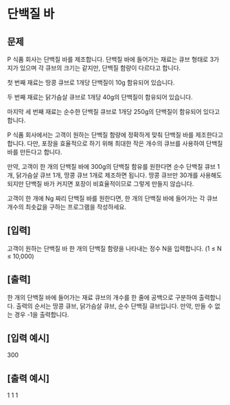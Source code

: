 # 단백질 바

## 문제
P 식품 회사는 단백질 바를 제조합니다. 단백질 바에 들어가는 재료는 큐브 형태로 3가지가 있으며 각 큐브의 크기는 같지만, 단백질 함량이 다르다고 합니다.

첫 번째 재료는 땅콩 큐브로 1개당 단백질이 10g 함유되어 있습니다.

두 번째 재료는 닭가슴살 큐브로 1개당 40g의 단백질이 함유되어 있습니다.

마지막 세 번째 재료는 순수한 단백질 큐브로 1개당 250g의 단백질이 함유되어 있다고 합니다.

P 식품 회사에서는 고객이 원하는 단백질 함량에 정확하게 맞춰 단백질 바를 제조한다고 합니다. 다만, 포장을 효율적으로 하기 위해 최대한 작은 개수의 큐브를 사용하여 단백질 바를 만든다고 합니다.

만약, 고객이 한 개의 단백질 바에 300g의 단백질 함유를 원한다면 순수 단백질 큐브 1개, 닭가슴살 큐브 1개, 땅콩 큐브 1개로 제조하면 됩니다. 땅콩 큐브만 30개를 사용해도 되지만 단백질 바가 커지면 포장이 비효율적이므로 그렇게 만들지 않습니다.

고객이 한 개에 Ng 짜리 단백질 바를 원한다면, 한 개의 단백질 바에 들어가는 각 큐브 개수의 최솟값을 구하는 프로그램을 작성하세요.

## [입력]
고객이 원하는 단백질 바 한 개의 단백질 함량을 나타내는 정수 N을 입력합니다.
(1 ≤ N ≤ 10,000)

## [출력]
한 개의 단백질 바에 들어가는 재료 큐브의 개수를 한 줄에 공백으로 구분하여 출력합니다. 출력의 순서는 땅콩 큐브, 닭가슴살 큐브, 순수 단백질 큐브입니다.
만약, 만들 수 없는 경우 -1을 출력합니다.

## [입력 예시]
300

## [출력 예시]
1 1 1
